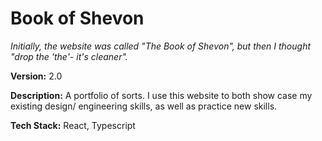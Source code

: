 # Book of Shevon

_Initially, the website was called "The Book of Shevon", but then I thought "drop the 'the'- it's cleaner"._

**Version:** 2.0

**Description:** A portfolio of sorts. I use this website to both show case my existing design/ engineering skills, as
well as practice new skills.

**Tech Stack:** React, Typescript
